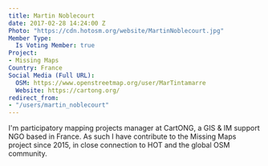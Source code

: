 ```yaml
---
title: Martin Noblecourt
date: 2017-02-28 14:24:00 Z
Photo: "https://cdn.hotosm.org/website/MartinNoblecourt.jpg"
Member Type:
  Is Voting Member: true
Project:
- Missing Maps
Country: France
Social Media (Full URL):
  OSM: https://www.openstreetmap.org/user/MarTintamarre
  Website: https://cartong.org/
redirect_from:
- "/users/martin_noblecourt"
---
```


I'm participatory mapping projects manager at CartONG, a GIS & IM support NGO based in France. As such I have contribute to the Missing Maps project since 2015, in close connection to HOT and the global OSM community.